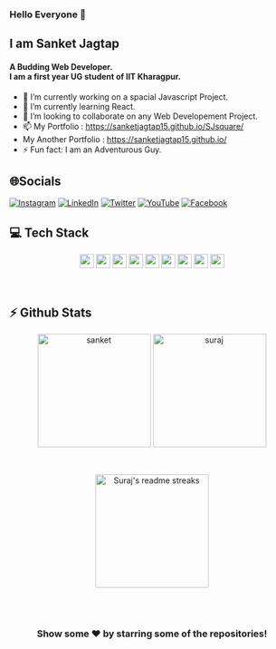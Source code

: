 ### Hello Everyone 👋
  ## I am Sanket Jagtap 
  #### A Budding Web Developer. <br>I am a first year UG student of IIT Kharagpur.




- 🔭 I’m currently working on a spacial Javascript Project.
- 🌱 I’m currently learning React.
- 👯 I’m looking to collaborate on any Web Developement Project.
- 📫 My Portfolio : https://sanketjagtap15.github.io/SJsquare/
- My Another Portfolio : https://sanketjagtap15.github.io/
- ⚡ Fun fact: I am an Adventurous Guy.


## 🌐Socials
[![Instagram](https://img.shields.io/badge/Instagram-%23E4405F.svg?logo=Instagram&logoColor=white)](https://www.instagram.com/sanket_jagtap_1508/) [![LinkedIn](https://img.shields.io/badge/LinkedIn-%230077B5.svg?logo=linkedin&logoColor=white)](https://www.linkedin.com/in/sanket-jagtap-2131a9214/) [![Twitter](https://img.shields.io/badge/Twitter-%231DA1F2.svg?logo=Twitter&logoColor=white)](https://twitter.com/SJsquare15) [![YouTube](https://img.shields.io/badge/YouTube-%23FF0000.svg?logo=YouTube&logoColor=white)](https://www.youtube.com/channel/UCez_UhO4w1zdhxorvawYsXA) [![Facebook](https://img.shields.io/badge/Facebook-%23158bd4.svg?logo=Facebook&logoColor=white)](https://www.facebook.com/profile.php?id=100075534761445)
<br>
<h2><b>💻 Tech Stack</b></h2>
<p align="center">
    <img src="https://img.shields.io/badge/Bootstrap-563D7C?style=for-the-badge&logo=bootstrap&logoColor=white" height="25"/>
    <img src="https://img.shields.io/badge/javascript-323330.svg?&style=for-the-badge&logo=javascript&logoColor=F7DF1E" height="25"/>
    <img src="https://img.shields.io/badge/React-20232A?style=for-the-badge&logo=react&logoColor=61DAFB" height="25"/>
  <img src="https://img.shields.io/badge/python-3776AB.svg?&style=for-the-badge&logo=python&logoColor=white" height="25"/>
  <!-- <img src="https://img.shields.io/badge/php-8892BF.svg?&style=for-the-badge&logo=php&logoColor=white" height="25"/> -->
  <img src="https://img.shields.io/badge/Node.js-43853D?style=for-the-badge&logo=node.js&logoColor=white" height="25"/>
      <img src="https://img.shields.io/badge/MongoDB-4EA94B?style=for-the-badge&logo=mongodb&logoColor=white" height="25"/>
  <!-- <img src="https://img.shields.io/badge/firebase-FFCA28.svg?&style=for-the-badge&logo=firebase&logoColor=white" height="25"/> -->
<!--   <img src="https://img.shields.io/badge/PostgreSQL-316192?style=for-the-badge&logo=postgresql&logoColor=white" height="25"/> -->
<!--   <img src="https://img.shields.io/badge/SQLite-07405E?style=for-the-badge&logo=sqlite&logoColor=white" height="25"/> -->
<!--   <img src="https://img.shields.io/badge/Django-092E20?style=for-the-badge&logo=django&logoColor=white" height="25"/> -->
  
  <!-- <img src="https://img.shields.io/badge/xampp-FB7A24.svg?&style=for-the-badge&logo=xampp&logoColor=white" height="25"/> -->
  <!-- <img src="https://img.shields.io/badge/jupyter-F3631D.svg?&style=for-the-badge&logo=jupyter&logoColor=white" height="25"/> -->
  <!-- <img src="https://img.shields.io/badge/anaconda-42B029.svg?&style=for-the-badge&logo=anaconda&logoColor=white" height="25"/> -->
<!--   <img src="https://img.shields.io/badge/Gatsby-663399?style=for-the-badge&logo=gatsby&logoColor=white" height="25" /> -->
  <img src="https://img.shields.io/badge/React_Native-20232A?style=for-the-badge&logo=react&logoColor=61DAFB" height="25"/>
<!--   <img src="https://img.shields.io/badge/Flutter-02569B?style=for-the-badge&logo=flutter&logoColor=white" height="25"/> -->
<!--   <img src="https://img.shields.io/badge/Ubuntu-E95420?style=for-the-badge&logo=ubuntu&logoColor=white" height="25"/> -->
<!--   <img src="https://img.shields.io/badge/Android-3DDC84?style=for-the-badge&logo=android&logoColor=white" height="25"/> -->
  <!-- <img src="https://img.shields.io/badge/opera-FF1B2D.svg?&style=for-the-badge&logo=opera&logoColor=white" height="25"/> -->
    <img src="https://img.shields.io/badge/Redux-563D7C?style=for-the-badge&logo=redux&logoColor=white" height="25"/>
  <img src="https://img.shields.io/badge/git%20&%20github-FF9800.svg?&style=for-the-badge&logo=git&logoColor=white" height="25"/>
  <!-- <img src="https://img.shields.io/badge/edge-0078D7.svg?&style=for-the-badge&logo=microsoft-edge&logoColor=white" height="25"/> -->
  <!-- <img src="https://img.shields.io/badge/Laravel-FF2D20.svg?&style=for-the-badge&logo=laravel&logoColor=white" height="25"/>
  <img src="https://img.shields.io/badge/Flask-000000.svg?&style=for-the-badge&logo=flask&logoColor=white" height="25"/>
  <img src="https://img.shields.io/badge/latex-008080.svg?&style=for-the-badge&logo=latex&logoColor=white" height="25"/> -->
</p><br>

<h2><b>⚡ Github Stats</b></h2>
<p align="center">
    <img height="200em" src="https://github-readme-stats.vercel.app/api?username=sanketjagtap15&count_private=true&show_icons=true&theme=tokyonight&include_all_commits=true&custom_title=My Github Stats&hide_border=false&border_color=808080&bg_color=242424" alt="sanket"/>
    <img height="200em" src="https://github-readme-stats.vercel.app/api/top-langs/?username=sanketjagtap15&theme=tokyonight&hide=css,tcl,html&hide_border=false&border_color=808080&bg_color=242424" alt="suraj" />
</p><br>

<p align="center">
  <img height="200em" src="https://github-readme-streak-stats.herokuapp.com/?user=surajgupta3072&theme=tokyonight_duo&hide_border=false" alt="Suraj's readme streaks" />
</p>
<br><br>
<div align="center">

### Show some ❤️ by starring some of the repositories!

</div>
